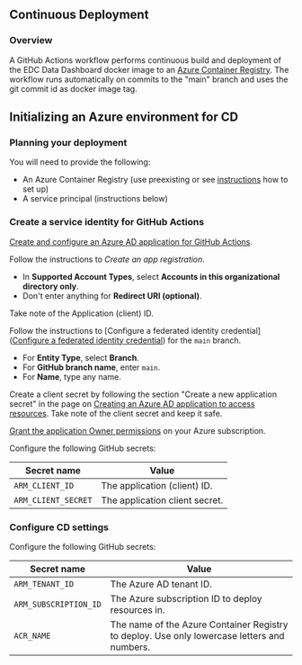 ## Continuous Deployment

### Overview

A GitHub Actions workflow performs continuous build and deployment of the EDC Data Dashboard docker image to an [Azure Container Registry](https://docs.microsoft.com/azure/container-registry/container-registry-intro). The workflow runs automatically on commits to the "main" branch and uses the git commit id as docker image tag. 

## Initializing an Azure environment for CD

### Planning your deployment

You will need to provide the following:

- An Azure Container Registry (use preexisting or see [instructions](https://docs.microsoft.com/azure/container-registry/container-registry-get-started-azure-cli) how to set up)
- A service principal (instructions below)

### Create a service identity for GitHub Actions

[Create and configure an Azure AD application for GitHub Actions](https://docs.microsoft.com/azure/active-directory/develop/workload-identity-federation-create-trust-github).

Follow the instructions to *Create an app registration*.

- In **Supported Account Types**, select **Accounts in this organizational directory only**.
- Don't enter anything for **Redirect URI (optional)**.

Take note of the Application (client) ID.

Follow the instructions to [Configure a federated identity credential]([Configure a federated identity credential](https://docs.microsoft.com/azure/active-directory/develop/workload-identity-federation-create-trust-github?tabs=azure-portal#configure-a-federated-identity-credential)) for the `main` branch.

- For **Entity Type**, select **Branch**.
- For **GitHub branch name**, enter `main`.
- For **Name**, type any name.

Create a client secret by following the section "Create a new application secret" in the page on [Creating an Azure AD application to access resources](https://docs.microsoft.com/en-us/azure/active-directory/develop/howto-create-service-principal-portal#option-2-create-a-new-application-secret). Take note of the client secret and keep it safe.

[Grant the application Owner permissions](https://docs.microsoft.com/azure/role-based-access-control/role-assignments-portal) on your Azure subscription.

Configure the following GitHub secrets:

| Secret name         | Value                          |
| ------------------- | ------------------------------ |
| `ARM_CLIENT_ID`     | The application (client) ID.   |
| `ARM_CLIENT_SECRET` | The application client secret. |

### Configure CD settings

Configure the following GitHub secrets:

| Secret name                   | Value                                                        |
| ----------------------------- | ------------------------------------------------------------ |
| `ARM_TENANT_ID`               | The Azure AD tenant ID.                                      |
| `ARM_SUBSCRIPTION_ID`         | The Azure subscription ID to deploy resources in.            |
| `ACR_NAME`                    | The name of the Azure Container Registry to deploy. Use only lowercase letters and numbers. |

